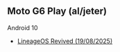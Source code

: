 ## Moto G6 Play (al/jeter)

 Android 10
- [LineageOS Revived (19/08/2025)](https://github.com/motorola-legacy-devs/releases-msm8937/releases/tag/ten-20250819-UNOFFICIAL-jeter)

